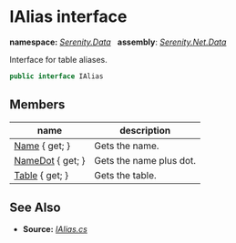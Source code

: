 # IAlias interface
**namespace:** *[Serenity.Data](../README.md#serenity.data-namespace)*   **assembly**: *[Serenity.Net.Data](../README.md)*

Interface for table aliases.

```csharp
public interface IAlias
```

## Members

| name | description |
| --- | --- |
| [Name](IAlias/Name.md) { get; } | Gets the name. |
| [NameDot](IAlias/NameDot.md) { get; } | Gets the name plus dot. |
| [Table](IAlias/Table.md) { get; } | Gets the table. |

## See Also

* **Source:** *[IAlias.cs](https://github.com/serenity-is/Serenity/blob/master/src/Serenity.Net.Data/Join/IAlias.cs)*
